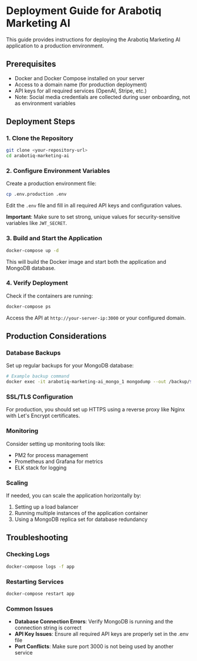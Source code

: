 # Deployment Guide for Arabotiq Marketing AI

This guide provides instructions for deploying the Arabotiq Marketing AI application to a production environment.

## Prerequisites

- Docker and Docker Compose installed on your server
- Access to a domain name (for production deployment)
- API keys for all required services (OpenAI, Stripe, etc.)
- Note: Social media credentials are collected during user onboarding, not as environment variables

## Deployment Steps

### 1. Clone the Repository

```bash
git clone <your-repository-url>
cd arabotiq-marketing-ai
```

### 2. Configure Environment Variables

Create a production environment file:

```bash
cp .env.production .env
```

Edit the `.env` file and fill in all required API keys and configuration values.

**Important**: Make sure to set strong, unique values for security-sensitive variables like `JWT_SECRET`.

### 3. Build and Start the Application

```bash
docker-compose up -d
```

This will build the Docker image and start both the application and MongoDB database.

### 4. Verify Deployment

Check if the containers are running:

```bash
docker-compose ps
```

Access the API at `http://your-server-ip:3000` or your configured domain.

## Production Considerations

### Database Backups

Set up regular backups for your MongoDB database:

```bash
# Example backup command
docker exec -it arabotiq-marketing-ai_mongo_1 mongodump --out /backup/$(date +%Y-%m-%d)
```

### SSL/TLS Configuration

For production, you should set up HTTPS using a reverse proxy like Nginx with Let's Encrypt certificates.

### Monitoring

Consider setting up monitoring tools like:
- PM2 for process management
- Prometheus and Grafana for metrics
- ELK stack for logging

### Scaling

If needed, you can scale the application horizontally by:
1. Setting up a load balancer
2. Running multiple instances of the application container
3. Using a MongoDB replica set for database redundancy

## Troubleshooting

### Checking Logs

```bash
docker-compose logs -f app
```

### Restarting Services

```bash
docker-compose restart app
```

### Common Issues

- **Database Connection Errors**: Verify MongoDB is running and the connection string is correct
- **API Key Issues**: Ensure all required API keys are properly set in the .env file
- **Port Conflicts**: Make sure port 3000 is not being used by another service